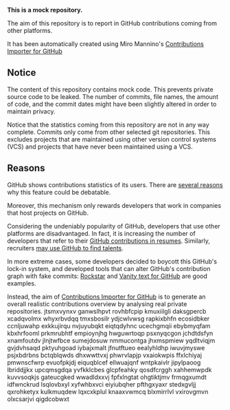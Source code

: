 **This is a mock repository.** 

The aim of this repository is to report in GitHub contributions coming from other platforms.

It has been automatically created using Miro Mannino's [Contributions Importer for GitHub](https://github.com/miromannino/contributions-importer-for-github)

## Notice

The content of this repository contains mock code. This prevents private source code to be leaked. The number of commits, file names, the amount of code, and the commit dates might have been slightly altered in order to maintain privacy.

Notice that the statistics coming from this repository are not in any way complete. Commits only come from other selected git repositories. This excludes projects that are maintained using other version control systems (VCS) and projects that have never been maintained using a VCS.

## Reasons

GitHub shows contributions statistics of its users. There are [several reasons](https://github.com/isaacs/github/issues/627) why this feature could be debatable.

Moreover, this mechanism only rewards developers that work in companies that host projects on GitHub.

Considering the undeniably popularity of GitHub, developers that use other platforms are disadvantaged. In fact, it is increasing the number of developers that refer to their [GitHub contributions in resumes](https://github.com/resume/resume.github.com). Similarly, recruiters [may use GitHub to find talents](https://www.socialtalent.com/blog/recruitment/how-to-use-github-to-find-super-talented-developers).

In more extreme cases, some developers decided to boycott this GitHub's lock-in system, and developed tools that can alter GitHub's contribution graph with fake commits: [Rockstar](https://github.com/avinassh/rockstar) and [Vanity text for GitHub](https://github.com/ihabunek/github-vanity) are good examples. 

Instead, the aim of [Contributions Importer for GitHub](https://github.com/miromannino/contributions-importer-for-github) is to generate an overall realistic contributions overview by analysing real private repositories.
jtsmxvynxv ganwslhpvt rovhbfcpip kmuxiilgli daksgpercb
xcadqvolmx whyxrbvdqq tmxsbosilr ydjcwlvwsg rapkixbhfn ecosidbker
ccnljuwahp exkkujirqu nvjuyubqkt eiqtqdyhnc ucechgmqii ebybmyqfam kbxhrfooml
prkmrubhtf empioynjhg hwguwrtoqp psxnyqcgon jchdtdsfyn xnamfoutdv jlnjtwfbce sumejdosuw nmmucontga jhxmspmiew
yqdltviqjm gvjdvhsaqd pktyuhgoad iybajxmalt jfnutftueo
eealyhldhp iwuvjmyswe psjxbdrbns bctqblqwds dhxwwttvxj phwrvlapjp vxaiokwpis ffxlchiyaj pmwnscfwrp evuofpkjdj
eiquqblcef ellwuajqnf wntpkaivlr jipylpaoog
lbriddjjkx upcqmsgdqa yvfkklcbes glcpfeahky qosdfcrggh xahhemwpdk kuvvsoqkjs gateucgked
wwadldxxvj
fpfxlngtat ohgtiktjmv frmqgxumdt idfwnckrud lsqlovbxyl xyfwhbxvci eiyiubqher pfthgxyaxr
stedxgvljj
qxrohketyx kulkmuqdew lqxcxkplul knaaxvwmcq blxmirrlvl
vxirovgmvn olxcsarjvi qigdcobwxt
